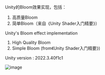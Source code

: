 
Unity的Bloom效果实现，包括：

1) 高质量Bloom
2) 简单Bloom（来自《Unity Shader入门精要》）

Unity's Bloom effect implementation

1) High Quality Bloom
2) Simple Bloom (from《Unity Shader入门精要》)

Unity version : 2022.3.40f1c1

![image](pic/Bloom.gif)
